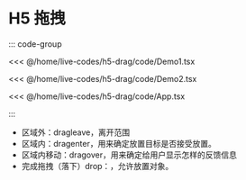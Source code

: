 # H5 拖拽

<script setup>
import App from './code/App.tsx'
</script>

<App />

::: code-group

<<< @/home/live-codes/h5-drag/code/Demo1.tsx

<<< @/home/live-codes/h5-drag/code/Demo2.tsx

<<< @/home/live-codes/h5-drag/code/App.tsx

:::

- 区域外：dragleave，离开范围
- 区域内：dragenter，用来确定放置目标是否接受放置。
- 区域内移动：dragover，用来确定给用户显示怎样的反馈信息
- 完成拖拽（落下）drop：，允许放置对象。
